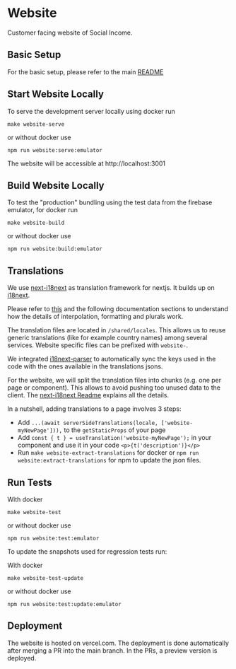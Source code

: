 # Website

Customer facing website of Social Income.

## Basic Setup

For the basic setup, please refer to the main [README](../README.md)

## Start Website Locally

To serve the development server locally using docker run

```
make website-serve
```

or without docker use

```
npm run website:serve:emulator
```

The website will be accessible at http://localhost:3001

## Build Website Locally

To test the "production" bundling using the test data from the firebase
emulator, for docker run

```
make website-build
```

or without docker use

```
npm run website:build:emulator
```

## Translations

We use [next-i18next](https://github.com/i18next/next-i18next) as translation framework for nextjs. 
It builds up on [i18next](https://www.i18next.com).

Please refer to [this](https://www.i18next.com/translation-function/essentials) and the following documentation 
sections to understand how the details of interpolation, formatting and plurals work.

The translation files are located in `/shared/locales`. This allows us to reuse generic translations
(like for example country names) among several services. Website specific files can be prefixed with `website-`.

We integrated [i18next-parser](https://github.com/i18next/i18next-parser) to automatically sync
the keys used in the code with the ones available in the translations jsons.

For the website, we will split the translation files into chunks (e.g. one per page or component). 
This allows to avoid pushing too unused data to the client.
The [next-i18next Readme](https://github.com/i18next/next-i18next#3-project-setup) explains all the details. 

In a nutshell, adding translations to a page involves 3 steps:
- Add `...(await serverSideTranslations(locale, ['website-myNewPage'])),` to the `getStaticProps` of your page
- Add `const { t } = useTranslation('website-myNewPage');` in your component and use it in your code `<p>{t('description')}</p>`
- Run `make website-extract-translations` for docker or `npm run website:extract-translations` for npm to update the json files.

## Run Tests

With docker

```
make website-test
```

or without docker use

```
npm run website:test:emulator
```

To update the snapshots used for regression tests run:

With docker

```
make website-test-update
```

or without docker use

```
npm run website:test:update:emulator
```

## Deployment

The website is hosted on vercel.com. The deployment is done
automatically after merging a PR into the main branch. In the PRs, a
preview version is deployed.
